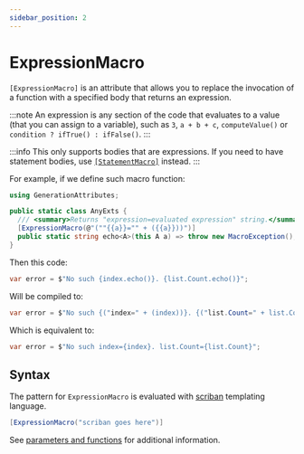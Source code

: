 ```yaml
---
sidebar_position: 2
---
```


# ExpressionMacro

`[ExpressionMacro]` is an attribute that allows you to replace the invocation of a function with a specified body that returns an expression.

:::note
An expression is any section of the code that evaluates to a value (that you can assign to a variable), such as `3`, `a + b + c`, `computeValue()` or `condition ? ifTrue() : ifFalse()`.
:::

:::info
This only supports bodies that are expressions. If you need to have statement bodies, use [`[StatementMacro]`](./statement-macro.md) instead.
:::

For example, if we define such macro function:
```cs
using GenerationAttributes;

public static class AnyExts {
  /// <summary>Returns "expression=evaluated expression" string.</summary>
  [ExpressionMacro(@"(""{{a}}="" + ({{a}}))")]
  public static string echo<A>(this A a) => throw new MacroException();
}
```

Then this code:
```cs
var error = $"No such {index.echo()}. {list.Count.echo()}";
```

Will be compiled to:
```cs
var error = $"No such {("index=" + (index))}. {("list.Count=" + list.Count)}";
```

Which is equivalent to:
```cs
var error = $"No such index={index}. list.Count={list.Count}";
```

## Syntax

The pattern for `ExpressionMacro` is evaluated with [scriban](https://github.com/scriban/scriban) templating language.

```cs
[ExpressionMacro("scriban goes here")]
```

See [parameters and functions](./parameters-and-functions.md) for additional information.